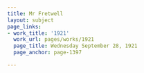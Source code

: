 ```yaml
---
title: Mr Fretwell
layout: subject
page_links:
- work_title: '1921'
  work_url: pages/works/1921
  page_title: Wednesday September 28, 1921
  page_anchor: page-1397

---
```

